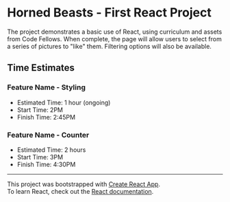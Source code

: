 # Horned Beasts - First React Project

The project demonstrates a basic use of React, using curriculum and assets from Code Fellows. When complete, the page will allow users to select from a series of pictures to "like" them. Filtering options will also be available.

## Time Estimates

### Feature Name - Styling

- Estimated Time: 1 hour (ongoing)
- Start Time: 2PM
- Finish Time: 2:45PM

### Feature Name - Counter

- Estimated Time: 2 hours
- Start Time: 3PM
- Finish Time: 4:30PM

---
This project was bootstrapped with [Create React App](https://github.com/facebook/create-react-app).  
To learn React, check out the [React documentation](https://reactjs.org/).
